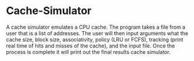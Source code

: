 # Cache-Simulator
A cache simulator emulates a CPU cache. The program takes a file from a user that is a list of addresses. The user will then input arguments what the cache size, block size, associativity, policy (LRU or FCFS), tracking (print real time of hits and misses of the cache), and the input file. Once the process is complete it will print out the final results cache simulator.
